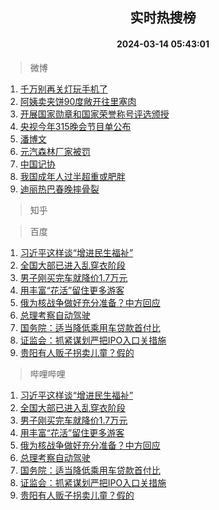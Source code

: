 <div align="center"><h2>实时热搜榜</h2><h4>2024-03-14 05:43:01</h4></div>

> 微博  

1. [千万别再关灯玩手机了](https://s.weibo.com/weibo?q=%23%E5%8D%83%E4%B8%87%E5%88%AB%E5%86%8D%E5%85%B3%E7%81%AF%E7%8E%A9%E6%89%8B%E6%9C%BA%E4%BA%86%23&t=31&band_rank=1&Refer=top)<br />
2. [阿姨卖夹饼90度敞开往里塞肉](https://s.weibo.com/weibo?q=%23%E9%98%BF%E5%A7%A8%E5%8D%96%E5%A4%B9%E9%A5%BC90%E5%BA%A6%E6%95%9E%E5%BC%80%E5%BE%80%E9%87%8C%E5%A1%9E%E8%82%89%23&t=31&band_rank=2&Refer=top)<br />
3. [开展国家勋章和国家荣誉称号评选颁授](https://s.weibo.com/weibo?q=%23%E5%BC%80%E5%B1%95%E5%9B%BD%E5%AE%B6%E5%8B%8B%E7%AB%A0%E5%92%8C%E5%9B%BD%E5%AE%B6%E8%8D%A3%E8%AA%89%E7%A7%B0%E5%8F%B7%E8%AF%84%E9%80%89%E9%A2%81%E6%8E%88%23&t=31&band_rank=3&Refer=top)<br />
4. [央视今年315晚会节目单公布](https://s.weibo.com/weibo?q=%23%E5%A4%AE%E8%A7%86%E4%BB%8A%E5%B9%B4315%E6%99%9A%E4%BC%9A%E8%8A%82%E7%9B%AE%E5%8D%95%E5%85%AC%E5%B8%83%23&t=31&band_rank=4&Refer=top)<br />
5. [潘博文](https://s.weibo.com/weibo?q=%E6%BD%98%E5%8D%9A%E6%96%87&t=31&band_rank=5&Refer=top)<br />
6. [元汽森林厂家被罚](https://s.weibo.com/weibo?q=%23%E5%85%83%E6%B1%BD%E6%A3%AE%E6%9E%97%E5%8E%82%E5%AE%B6%E8%A2%AB%E7%BD%9A%23&t=31&band_rank=6&Refer=top)<br />
7. [中国记协](https://s.weibo.com/weibo?q=%E4%B8%AD%E5%9B%BD%E8%AE%B0%E5%8D%8F&t=31&band_rank=7&Refer=top)<br />
8. [我国成年人过半超重或肥胖](https://s.weibo.com/weibo?q=%23%E6%88%91%E5%9B%BD%E6%88%90%E5%B9%B4%E4%BA%BA%E8%BF%87%E5%8D%8A%E8%B6%85%E9%87%8D%E6%88%96%E8%82%A5%E8%83%96%23&t=31&band_rank=8&Refer=top)<br />
9. [迪丽热巴春晚摔骨裂](https://s.weibo.com/weibo?q=%E8%BF%AA%E4%B8%BD%E7%83%AD%E5%B7%B4%E6%98%A5%E6%99%9A%E6%91%94%E9%AA%A8%E8%A3%82&t=31&band_rank=9&Refer=top)<br />

> 知乎  


> 百度  

1. [习近平这样谈“增进民生福祉”](https://www.baidu.com/s?wd=%E4%B9%A0%E8%BF%91%E5%B9%B3%E8%BF%99%E6%A0%B7%E8%B0%88%E2%80%9C%E5%A2%9E%E8%BF%9B%E6%B0%91%E7%94%9F%E7%A6%8F%E7%A5%89%E2%80%9D&sa=fyb_news&rsv_dl=fyb_news)<br />
2. [全国大部已进入乱穿衣阶段](https://www.baidu.com/s?wd=%E5%85%A8%E5%9B%BD%E5%A4%A7%E9%83%A8%E5%B7%B2%E8%BF%9B%E5%85%A5%E4%B9%B1%E7%A9%BF%E8%A1%A3%E9%98%B6%E6%AE%B5&sa=fyb_news&rsv_dl=fyb_news)<br />
3. [男子刚买完车就降价1.7万元](https://www.baidu.com/s?wd=%E7%94%B7%E5%AD%90%E5%88%9A%E4%B9%B0%E5%AE%8C%E8%BD%A6%E5%B0%B1%E9%99%8D%E4%BB%B71.7%E4%B8%87%E5%85%83&sa=fyb_news&rsv_dl=fyb_news)<br />
4. [用丰富“花活”留住更多游客](https://www.baidu.com/s?wd=%E7%94%A8%E4%B8%B0%E5%AF%8C%E2%80%9C%E8%8A%B1%E6%B4%BB%E2%80%9D%E7%95%99%E4%BD%8F%E6%9B%B4%E5%A4%9A%E6%B8%B8%E5%AE%A2&sa=fyb_news&rsv_dl=fyb_news)<br />
5. [俄为核战争做好充分准备？中方回应](https://www.baidu.com/s?wd=%E4%BF%84%E4%B8%BA%E6%A0%B8%E6%88%98%E4%BA%89%E5%81%9A%E5%A5%BD%E5%85%85%E5%88%86%E5%87%86%E5%A4%87%EF%BC%9F%E4%B8%AD%E6%96%B9%E5%9B%9E%E5%BA%94&sa=fyb_news&rsv_dl=fyb_news)<br />
6. [总理考察自动驾驶](https://www.baidu.com/s?wd=%E6%80%BB%E7%90%86%E8%80%83%E5%AF%9F%E8%87%AA%E5%8A%A8%E9%A9%BE%E9%A9%B6&sa=fyb_news&rsv_dl=fyb_news)<br />
7. [国务院：适当降低乘用车贷款首付比](https://www.baidu.com/s?wd=%E5%9B%BD%E5%8A%A1%E9%99%A2%EF%BC%9A%E9%80%82%E5%BD%93%E9%99%8D%E4%BD%8E%E4%B9%98%E7%94%A8%E8%BD%A6%E8%B4%B7%E6%AC%BE%E9%A6%96%E4%BB%98%E6%AF%94&sa=fyb_news&rsv_dl=fyb_news)<br />
8. [证监会：抓紧谋划严把IPO入口关措施](https://www.baidu.com/s?wd=%E8%AF%81%E7%9B%91%E4%BC%9A%EF%BC%9A%E6%8A%93%E7%B4%A7%E8%B0%8B%E5%88%92%E4%B8%A5%E6%8A%8AIPO%E5%85%A5%E5%8F%A3%E5%85%B3%E6%8E%AA%E6%96%BD&sa=fyb_news&rsv_dl=fyb_news)<br />
9. [贵阳有人贩子拐卖儿童？假的](https://www.baidu.com/s?wd=%E8%B4%B5%E9%98%B3%E6%9C%89%E4%BA%BA%E8%B4%A9%E5%AD%90%E6%8B%90%E5%8D%96%E5%84%BF%E7%AB%A5%EF%BC%9F%E5%81%87%E7%9A%84&sa=fyb_news&rsv_dl=fyb_news)<br />

> 哔哩哔哩  

1. [习近平这样谈“增进民生福祉”](https://www.baidu.com/s?wd=%E4%B9%A0%E8%BF%91%E5%B9%B3%E8%BF%99%E6%A0%B7%E8%B0%88%E2%80%9C%E5%A2%9E%E8%BF%9B%E6%B0%91%E7%94%9F%E7%A6%8F%E7%A5%89%E2%80%9D&sa=fyb_news&rsv_dl=fyb_news)<br />
2. [全国大部已进入乱穿衣阶段](https://www.baidu.com/s?wd=%E5%85%A8%E5%9B%BD%E5%A4%A7%E9%83%A8%E5%B7%B2%E8%BF%9B%E5%85%A5%E4%B9%B1%E7%A9%BF%E8%A1%A3%E9%98%B6%E6%AE%B5&sa=fyb_news&rsv_dl=fyb_news)<br />
3. [男子刚买完车就降价1.7万元](https://www.baidu.com/s?wd=%E7%94%B7%E5%AD%90%E5%88%9A%E4%B9%B0%E5%AE%8C%E8%BD%A6%E5%B0%B1%E9%99%8D%E4%BB%B71.7%E4%B8%87%E5%85%83&sa=fyb_news&rsv_dl=fyb_news)<br />
4. [用丰富“花活”留住更多游客](https://www.baidu.com/s?wd=%E7%94%A8%E4%B8%B0%E5%AF%8C%E2%80%9C%E8%8A%B1%E6%B4%BB%E2%80%9D%E7%95%99%E4%BD%8F%E6%9B%B4%E5%A4%9A%E6%B8%B8%E5%AE%A2&sa=fyb_news&rsv_dl=fyb_news)<br />
5. [俄为核战争做好充分准备？中方回应](https://www.baidu.com/s?wd=%E4%BF%84%E4%B8%BA%E6%A0%B8%E6%88%98%E4%BA%89%E5%81%9A%E5%A5%BD%E5%85%85%E5%88%86%E5%87%86%E5%A4%87%EF%BC%9F%E4%B8%AD%E6%96%B9%E5%9B%9E%E5%BA%94&sa=fyb_news&rsv_dl=fyb_news)<br />
6. [总理考察自动驾驶](https://www.baidu.com/s?wd=%E6%80%BB%E7%90%86%E8%80%83%E5%AF%9F%E8%87%AA%E5%8A%A8%E9%A9%BE%E9%A9%B6&sa=fyb_news&rsv_dl=fyb_news)<br />
7. [国务院：适当降低乘用车贷款首付比](https://www.baidu.com/s?wd=%E5%9B%BD%E5%8A%A1%E9%99%A2%EF%BC%9A%E9%80%82%E5%BD%93%E9%99%8D%E4%BD%8E%E4%B9%98%E7%94%A8%E8%BD%A6%E8%B4%B7%E6%AC%BE%E9%A6%96%E4%BB%98%E6%AF%94&sa=fyb_news&rsv_dl=fyb_news)<br />
8. [证监会：抓紧谋划严把IPO入口关措施](https://www.baidu.com/s?wd=%E8%AF%81%E7%9B%91%E4%BC%9A%EF%BC%9A%E6%8A%93%E7%B4%A7%E8%B0%8B%E5%88%92%E4%B8%A5%E6%8A%8AIPO%E5%85%A5%E5%8F%A3%E5%85%B3%E6%8E%AA%E6%96%BD&sa=fyb_news&rsv_dl=fyb_news)<br />
9. [贵阳有人贩子拐卖儿童？假的](https://www.baidu.com/s?wd=%E8%B4%B5%E9%98%B3%E6%9C%89%E4%BA%BA%E8%B4%A9%E5%AD%90%E6%8B%90%E5%8D%96%E5%84%BF%E7%AB%A5%EF%BC%9F%E5%81%87%E7%9A%84&sa=fyb_news&rsv_dl=fyb_news)<br />
